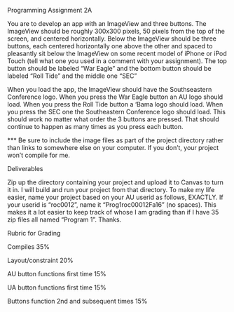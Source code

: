 Programming Assignment 2A

You are to develop an app with an ImageView and three buttons. The ImageView should be roughly 300x300 pixels, 50 pixels from the top of the screen, and centered horizontally. Below the ImageView should be three buttons, each centered horizontally one above the other and spaced to pleasantly sit below the ImageView on some recent model of iPhone or iPod Touch (tell what one you used in a comment with your assignment).  The top button should be labeled “War Eagle” and the bottom button should be labeled “Roll Tide” and the middle one “SEC”

 

When you load the app, the ImageView should have the Southseastern Conference logo. When you press the War Eagle button an AU logo should load. When you press the Roll Tide button a ‘Bama logo should load.  When you press the SEC one the Southeastern Conference logo should load. This should work no matter what order the 3 buttons are pressed. That should continue to happen as many times as you press each button.

 

*** Be sure to include the image files as part of the project directory rather than links to somewhere else on your  computer. If you don’t, your project won’t compile for me.

 

Deliverables

Zip up the directory containing your project and upload it to Canvas to turn it in. I will build and run your project from that directory. To make my life easier, name your project based on your AU userid as follows, EXACTLY. If your userid is “roc0012”,  name it  “Prog1roc00012Fa16” (no spaces).  This makes it a lot easier to keep track of whose I am grading than if  I have 35 zip files all named “Program 1”. Thanks.

 

Rubric for Grading

Compiles 35%

Layout/constraint 20%

AU button functions first time 15%

UA button functions first time 15%

Buttons function 2nd and subsequent times 15%
